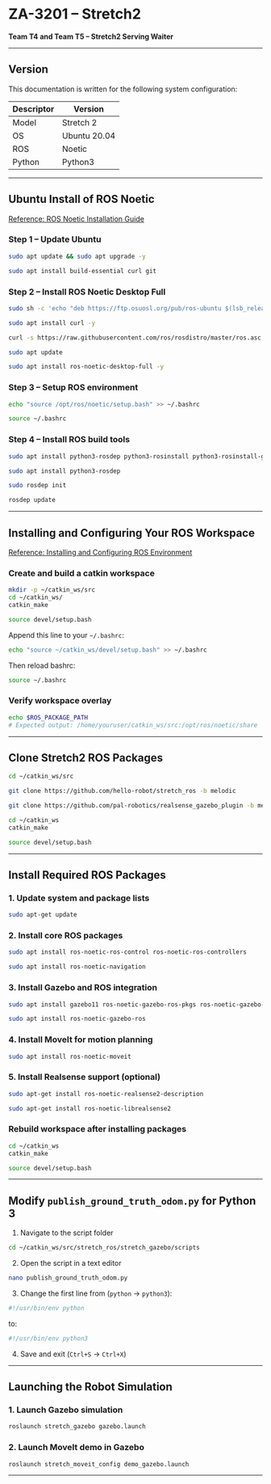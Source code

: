 # ZA-3201 – Stretch2

**Team T4 and Team T5 – Stretch2 Serving Waiter**

---

## Version

This documentation is written for the following system configuration:

| Descriptor | Version      |
| ---------- | ------------ |
| Model      | Stretch 2    |
| OS         | Ubuntu 20.04 |
| ROS        | Noetic       |
| Python     | Python3      |

---

## Ubuntu Install of ROS Noetic

[Reference: ROS Noetic Installation Guide](https://wiki.ros.org/noetic/Installation/Ubuntu)

### Step 1 – Update Ubuntu

```bash
sudo apt update && sudo apt upgrade -y
```

```bash
sudo apt install build-essential curl git
```

### Step 2 – Install ROS Noetic Desktop Full

```bash
sudo sh -c 'echo "deb https://ftp.osuosl.org/pub/ros-ubuntu $(lsb_release -sc) main" > /etc/apt/sources.list.d/ros-latest.list'
```

```bash
sudo apt install curl -y
```

```bash
curl -s https://raw.githubusercontent.com/ros/rosdistro/master/ros.asc | sudo apt-key add -
```

```bash
sudo apt update
```

```bash
sudo apt install ros-noetic-desktop-full -y
```

### Step 3 – Setup ROS environment

```bash
echo "source /opt/ros/noetic/setup.bash" >> ~/.bashrc
```

```bash
source ~/.bashrc
```

### Step 4 – Install ROS build tools

```bash
sudo apt install python3-rosdep python3-rosinstall python3-rosinstall-generator python3-wstool build-essential
```

```bash
sudo apt install python3-rosdep
```

```bash
sudo rosdep init
```

```bash
rosdep update
```

---

## Installing and Configuring Your ROS Workspace

[Reference: Installing and Configuring ROS Environment](https://wiki.ros.org/ROS/Tutorials/InstallingandConfiguringROSEnvironment)

### Create and build a catkin workspace

```bash
mkdir -p ~/catkin_ws/src
cd ~/catkin_ws/
catkin_make
```

```bash
source devel/setup.bash
```

Append this line to your `~/.bashrc`:

```bash
echo "source ~/catkin_ws/devel/setup.bash" >> ~/.bashrc
```

Then reload bashrc:

```bash
source ~/.bashrc
```

### Verify workspace overlay

```bash
echo $ROS_PACKAGE_PATH
# Expected output: /home/youruser/catkin_ws/src:/opt/ros/noetic/share
```

---

## Clone Stretch2 ROS Packages

```bash
cd ~/catkin_ws/src
```

```bash
git clone https://github.com/hello-robot/stretch_ros -b melodic
```

```bash
git clone https://github.com/pal-robotics/realsense_gazebo_plugin -b melodic-devel
```

```bash
cd ~/catkin_ws
catkin_make
```

```bash
source devel/setup.bash
```

---

## Install Required ROS Packages

### 1. Update system and package lists

```bash
sudo apt-get update
```

### 2. Install core ROS packages

```bash
sudo apt install ros-noetic-ros-control ros-noetic-ros-controllers
```

```bash
sudo apt install ros-noetic-navigation
```

### 3. Install Gazebo and ROS integration

```bash
sudo apt install gazebo11 ros-noetic-gazebo-ros-pkgs ros-noetic-gazebo-ros-control
```

```bash
sudo apt install ros-noetic-gazebo-ros
```

### 4. Install MoveIt for motion planning

```bash
sudo apt install ros-noetic-moveit
```

### 5. Install Realsense support (optional)

```bash
sudo apt-get install ros-noetic-realsense2-description
```

```bash
sudo apt-get install ros-noetic-librealsense2
```

### Rebuild workspace after installing packages

```bash
cd ~/catkin_ws
catkin_make
```

```bash
source devel/setup.bash
```

---

## Modify `publish_ground_truth_odom.py` for Python 3

1. Navigate to the script folder

```bash
cd ~/catkin_ws/src/stretch_ros/stretch_gazebo/scripts
```

2. Open the script in a text editor

```bash
nano publish_ground_truth_odom.py
```

3. Change the first line from (`python` → `python3`):

```python
#!/usr/bin/env python
```

to:

```python
#!/usr/bin/env python3
```

4. Save and exit (`Ctrl+S` → `Ctrl+X`)

---

## Launching the Robot Simulation

### 1. Launch Gazebo simulation

```bash
roslaunch stretch_gazebo gazebo.launch
```

### 2. Launch MoveIt demo in Gazebo

```bash
roslaunch stretch_moveit_config demo_gazebo.launch
```

---
